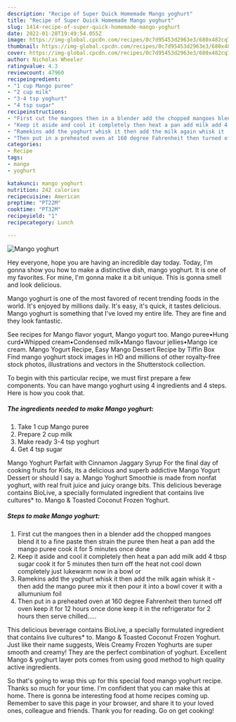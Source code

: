 ```yaml
---
description: "Recipe of Super Quick Homemade Mango yoghurt"
title: "Recipe of Super Quick Homemade Mango yoghurt"
slug: 1414-recipe-of-super-quick-homemade-mango-yoghurt
date: 2022-01-28T19:49:54.055Z
image: https://img-global.cpcdn.com/recipes/0c7d95453d2963e3/680x482cq70/mango-yoghurt-recipe-main-photo.jpg
thumbnail: https://img-global.cpcdn.com/recipes/0c7d95453d2963e3/680x482cq70/mango-yoghurt-recipe-main-photo.jpg
cover: https://img-global.cpcdn.com/recipes/0c7d95453d2963e3/680x482cq70/mango-yoghurt-recipe-main-photo.jpg
author: Nicholas Wheeler
ratingvalue: 4.3
reviewcount: 47960
recipeingredient:
- "1 cup Mango puree"
- "2 cup milk"
- "3-4 tsp yoghurt"
- "4 tsp sugar"
recipeinstructions:
- "First cut the mangoes then in a blender add the chopped mangoes blend it to a fine paste then strain the puree then heat a pan add the mango puree cook it for 5 minutes once done"
- "Keep it aside and cool it completely then heat a pan add milk add 4 tbsp sugar cook it for 5 minutes then turn off the heat not cool down completely just lukewarm now in a bowl or"
- "Ramekins add the yoghurt whisk it then add the milk again whisk it  then add the mango puree mix it then pour it into a bowl cover it with a allumunium foil"
- "Then put in a preheated oven at 160 degree Fahrenheit then turned off oven keep it for 12 hours once done keep it in the refrigerator for 2 hours then serve chilled....."
categories:
- Recipe
tags:
- mango
- yoghurt

katakunci: mango yoghurt 
nutrition: 242 calories
recipecuisine: American
preptime: "PT22M"
cooktime: "PT32M"
recipeyield: "1"
recipecategory: Lunch

---
```



![Mango yoghurt](https://img-global.cpcdn.com/recipes/0c7d95453d2963e3/680x482cq70/mango-yoghurt-recipe-main-photo.jpg)

Hey everyone, hope you are having an incredible day today. Today, I'm gonna show you how to make a distinctive dish, mango yoghurt. It is one of my favorites. For mine, I'm gonna make it a bit unique. This is gonna smell and look delicious.

Mango yoghurt is one of the most favored of recent trending foods in the world. It's enjoyed by millions daily. It's easy, it's quick, it tastes delicious. Mango yoghurt is something that I've loved my entire life. They are fine and they look fantastic.

See recipes for Mango flavor yogurt, Mango yogurt too. Mango puree•Hung curd•Whipped cream•Condensed milk•Mango flavour jellies•Mango ice cream. Mango Yogurt Recipe, Easy Mango Dessert Recipe by Tiffin Box Find mango yoghurt stock images in HD and millions of other royalty-free stock photos, illustrations and vectors in the Shutterstock collection.


To begin with this particular recipe, we must first prepare a few components. You can have mango yoghurt using 4 ingredients and 4 steps. Here is how you cook that.

<!--inarticleads1-->

##### The ingredients needed to make Mango yoghurt:

1. Take 1 cup Mango puree
1. Prepare 2 cup milk
1. Make ready 3-4 tsp yoghurt
1. Get 4 tsp sugar


Mango Yoghurt Parfait with Cinnamon Jaggary Syrup For the final day of cooking fruits for Kids, its a delicious and superb addictive Mango Yogurt Dessert or should I say a. Mango Yoghurt Smoothie is made from nonfat yoghurt, with real fruit juice and juicy orange bits. This delicious beverage contains BioLive, a specially formulated ingredient that contains live cultures* to. Mango &amp; Toasted Coconut Frozen Yoghurt. 

<!--inarticleads2-->

##### Steps to make Mango yoghurt:

1. First cut the mangoes then in a blender add the chopped mangoes blend it to a fine paste then strain the puree then heat a pan add the mango puree cook it for 5 minutes once done
1. Keep it aside and cool it completely then heat a pan add milk add 4 tbsp sugar cook it for 5 minutes then turn off the heat not cool down completely just lukewarm now in a bowl or
1. Ramekins add the yoghurt whisk it then add the milk again whisk it  - then add the mango puree mix it then pour it into a bowl cover it with a allumunium foil
1. Then put in a preheated oven at 160 degree Fahrenheit then turned off oven keep it for 12 hours once done keep it in the refrigerator for 2 hours then serve chilled.....


This delicious beverage contains BioLive, a specially formulated ingredient that contains live cultures* to. Mango &amp; Toasted Coconut Frozen Yoghurt. Just like their name suggests, Weis Creamy Frozen Yoghurts are super smooth and creamy! They are the perfect combination of yoghurt. Excellent Mango &amp; yoghurt layer pots comes from using good method to high quality active ingredients. 

So that's going to wrap this up for this special food mango yoghurt recipe. Thanks so much for your time. I'm confident that you can make this at home. There is gonna be interesting food at home recipes coming up. Remember to save this page in your browser, and share it to your loved ones, colleague and friends. Thank you for reading. Go on get cooking!
